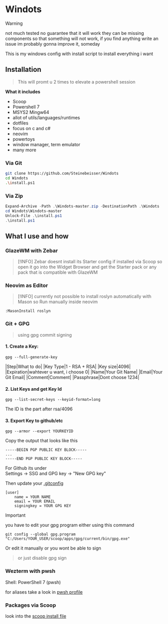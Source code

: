 # Windots

> [!WARNING]
> not much tested
> no guarantee that it will work
> they can be missing components so that something will not work, if you find anything write an issue
> im probably gonna improve it, someday

This is my windows config with install script to install everything i want

## Installation

> This will promt u 2 times to elevate a powershell session

**What it includes**

- Scoop
- Powershell 7
- MSYS2 Mingw64
- allot of utils/languages/runtimes
- dotfiles
- focus on c and c#
- neovim
- powertoys
- window manager, term emulator
- many more

### Via Git


```bash
git clone https://github.com/Steinebeisser/Windots
cd Windots
.\install.ps1
```

### Via Zip

```ps1
Expand-Archive -Path .\Windots-master.zip -DestinationPath .\Windots
cd Windots\Windots-master
Unlock-File .\install.ps1
.\install.ps1
```

## What I use and how

### GlazeWM with Zebar

> [!INFO] Zebar doesnt install its Starter config if installed via Scoop so open it go into the Widget Browser and get the Starter pack or any pack that is compatible with GlazeWM

### Neovim as Editor

> [!INFO] currently not possible to install roslyn automatically with Mason so Run manually inside neovim
```vim
:MasonInstall roslyn
```

### Git + GPG

> using gpg commit signing

#### 1. Create a Key:
```
gpg --full-generate-key
```

|Step|What to do|
|Key Type|1 - RSA + RSA|
|Key size|4096|
|Expiration|wahtever u want, i choose 0|
|Name|Your Git Name|
|Email|Your Git Email|
|Comment|Comment|
|Passphrase|Dont choose 1234|

#### 2. List Keys and get Key Id

```
gpg --list-secret-keys --keyid-format=long
```

The ID is the part after rsa/4096

#### 3. Export Key to github/etc

```
gpg --armor --export YOURKEYID
```

Copy the output that looks like this
```
-----BEGIN PGP PUBLIC KEY BLOCK-----
...
-----END PGP PUBLIC KEY BLOCK-----
```

For Github its under \
Settings -> SSG and GPG key -> "New GPG key"


Then update your [.gitconfig](.gitconfig)

```
[user]
    name = YOUR NAME
    email = YOUR EMAIL
    signingkey = YOUR GPG KEY
```

> [!IMPORTANT]
> you have to edit your gpg program either using this command
> ```
> git config --global gpg.program "C:/Users/YOUR_USER/scoop/apps/gpg/current/bin/gpg.exe"
>```
> Or edit it manually or you wont be able to sign


> or just disable gpg sign


### Wezterm with pwsh
Shell: PowerShell 7 (pwsh)

for aliases take a look in [pwsh profile](Microsoft.PowerShell_profile.ps1)

### Packages via Scoop

look into the [scoop install file](install_scripts/install_scoop.ps1)
